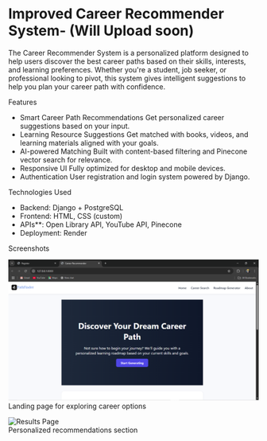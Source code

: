 # Improved Career Recommender System- (Will Upload soon)
The Career Recommender System is a personalized platform designed to help users discover the best career paths based on their skills, interests, 
and learning preferences. Whether you're a student, job seeker, or professional looking to pivot, this system gives intelligent suggestions to help 
you plan your career path with confidence.

Features

- Smart Career Path Recommendations
  Get personalized career suggestions based on your input.
- Learning Resource Suggestions
  Get matched with books, videos, and learning materials aligned with your goals.
- AI-powered Matching
  Built with content-based filtering and Pinecone vector search for relevance.
- Responsive UI
  Fully optimized for desktop and mobile devices.
- Authentication 
  User registration and login system powered by Django.

Technologies Used

- Backend: Django + PostgreSQL  
- Frontend: HTML, CSS (custom)  
- APIs**: Open Library API, YouTube API, Pinecone  
- Deployment: Render

Screenshots

![Home Page](career_app/static/screenshots/home.png)  
Landing page for exploring career options

![Results Page](static/screenshots/results.png)  
Personalized recommendations section



